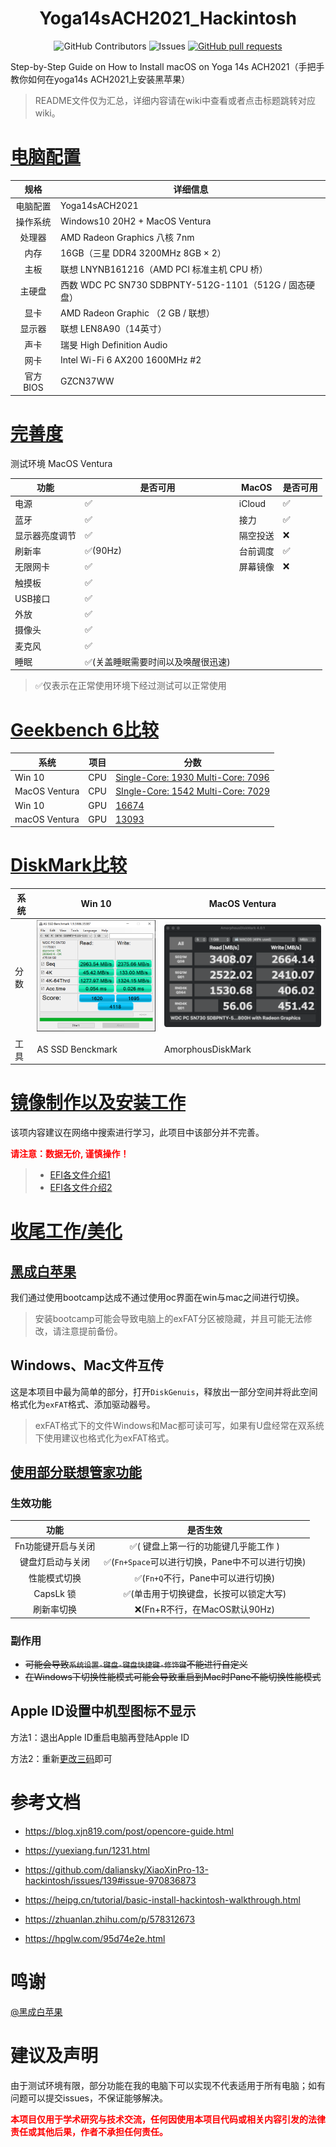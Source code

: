 <h1 align="center">Yoga14sACH2021_Hackintosh</h1>

  <p align="center">
    <a href="https://github.com/mortal0110/Yoga14sACH2021_Hackintosh/graphs/contributors" style="text-decoration: none;">
      <img alt="GitHub Contributors" src="https://img.shields.io/github/contributors/mortal0110/Yoga14sACH2021_Hackintosh" />
    </a>
    <a href="https://github.com/mortal0110/Yoga14sACH2021_Hackintosh/issues" style="text-decoration: none;">
      <img alt="Issues" src="https://img.shields.io/github/issues/mortal0110/Yoga14sACH2021_Hackintosh?color=0088ff" />
    </a>
    <a href="https://github.com/mortal0110/Yoga14sACH2021_Hackintosh/pulls">
      <img alt="GitHub pull requests" src="https://img.shields.io/github/issues-pr/mortal0110/Yoga14sACH2021_Hackintosh?color=0088ff" />
    </a>
  </p>


Step-by-Step Guide on How to Install macOS on Yoga 14s ACH2021（手把手教你如何在yoga14s ACH2021上安装黑苹果）

> README文件仅为汇总，详细内容请在wiki中查看或者点击标题跳转对应wiki。

# [电脑配置](https://github.com/TychoSuen/Yoga14sACH2021_Hackintosh/wiki/电脑配置)

|   规格   | 详细信息                                               |
| :------: | ------------------------------------------------------ |
| 电脑配置 | Yoga14sACH2021                                         |
| 操作系统 | Windows10 20H2 + MacOS Ventura                         |
|  处理器  | AMD Radeon Graphics 八核 7nm                           |
|   内存   | 16GB（三星 DDR4 3200MHz 8GB $\times$ 2）               |
|   主板   | 联想 LNYNB161216（AMD PCI 标准主机 CPU 桥）            |
|  主硬盘  | 西数 WDC PC SN730 SDBPNTY-512G-1101（512G / 固态硬盘） |
|   显卡   | AMD Radeon Graphic （2 GB / 联想）                     |
|  显示器  | 联想 LEN8A90（14英寸）                                 |
|   声卡   | 瑞旻 High Definition Audio                             |
|   网卡   | Intel Wi-Fi 6 AX200 1600MHz #2                         |
| 官方BIOS | GZCN37WW                                               |

# [完善度](https://github.com/TychoSuen/Yoga14sACH2021_Hackintosh/wiki/完善度及兼容性#完善度)

测试环境 MacOS Ventura

| 功能           | 是否可用                          | MacOS    | 是否可用 |
| -------------- | --------------------------------- | -------- | -------- |
| 电源           | ✅                                 | iCloud   | ✅        |
| 蓝牙           | ✅                                 | 接力     | ✅        |
| 显示器亮度调节 | ✅                                 | 隔空投送 | ❌        |
| 刷新率         | ✅(90Hz)                           | 台前调度 | ✅        |
| 无限网卡       | ✅                                 | 屏幕镜像 | ❌        |
| 触摸板         | ✅                                 |          |          |
| USB接口        | ✅                                 |          |          |
| 外放           | ✅                                 |          |          |
| 摄像头         | ✅                                 |          |          |
| 麦克风         | ✅                                 |          |          |
| 睡眠           | ✅(关盖睡眠需要时间以及唤醒很迅速) |          |          |

> ✅仅表示在正常使用环境下经过测试可以正常使用

# [Geekbench 6比较](https://github.com/TychoSuen/Yoga14sACH2021_Hackintosh/wiki/完善度及兼容性#geekbench-6比较)

| 系统          | 项目 | 分数                                                         |
| ------------- | ---- | ------------------------------------------------------------ |
| Win 10        | CPU  | [Single-Core: 1930 Multi-Core: 7096](https://browser.geekbench.com/v6/cpu/10328820) |
| MacOS Ventura | CPU  | [SIngle-Core: 1542 Multi-Core: 7029](https://browser.geekbench.com/v6/cpu/10329321) |
| Win 10        | GPU  | [16674](https://browser.geekbench.com/v6/compute/3611974)    |
| macOS Ventura | GPU  | [13093](https://browser.geekbench.com/v6/compute/3611837)    |



# [DiskMark比较](https://github.com/TychoSuen/Yoga14sACH2021_Hackintosh/wiki/完善度及兼容性#diskmark比较)

| 系统 | Win 10                                                       | MacOS Ventura                                                |
| ---- | ------------------------------------------------------------ | ------------------------------------------------------------ |
| 分数 | <img src="./assets/AS%20SSD%20Benchmark%20win10.png" alt="AS SSD Benchmark win10" style="zoom:30%;" /> | <img src="./assets/image-20250205222601149.png" alt="image-20250205222601149" style="zoom:35%;" /> |
| 工具 | AS SSD Benckmark                                             | AmorphousDiskMark                                            |

# [镜像制作以及安装工作](https://github.com/TychoSuen/Yoga14sACH2021_Hackintosh/wiki/黑苹果教程)

该项内容建议在网络中搜索进行学习，此项目中该部分并不完善。

<p style = 'color: red; font-weight: bold;'>请注意：数据无价, 谨慎操作！ </p>

> - [EFI各文件介绍1](https://yuexiang.fun/1231.html)
> - [EFI各文件介绍2](https://blog.xjn819.com/post/opencore-guide.html)

# [收尾工作/美化](https://github.com/TychoSuen/Yoga14sACH2021_Hackintosh/wiki/黑苹果教程#完善以及美化工作)

## [黑成白苹果](https://github.com/TychoSuen/Yoga14sACH2021_Hackintosh/wiki/完善以及美化工作#黑成白苹果)

我们通过使用bootcamp达成不通过使用oc界面在win与mac之间进行切换。

> 安装bootcamp可能会导致电脑上的exFAT分区被隐藏，并且可能无法修改，请注意提前备份。

## Windows、Mac文件互传

这是本项目中最为简单的部分，打开`DiskGenuis`，释放出一部分空间并将此空间格式化为`exFAT`格式、添加驱动器号。

> exFAT格式下的文件Windows和Mac都可读可写，如果有U盘经常在双系统下使用建议也格式化为exFAT格式。

## [使用部分联想管家功能](https://github.com/TychoSuen/Yoga14sACH2021_Hackintosh/wiki/完善以及美化工作#使用部分联想管家功能)

### 生效功能

|        功能        |                    是否生效                     |
| :----------------: | :---------------------------------------------: |
| Fn功能键开启与关闭 |       ✅( 键盘上第一行的功能键几乎能工作 )       |
|  键盘灯启动与关闭  | ✅(`Fn+Space`可以进行切换，Pane中不可以进行切换) |
|    性能模式切换    |        ✅(`Fn+Q`不行，Pane中可以进行切换)        |
|     CapsLk 锁      |      ✅(单击用于切换键盘，长按可以锁定大写)      |
|     刷新率切换     |          ❌(Fn+R不行，在MacOS默认90Hz)           |

### 副作用

- ~~可能会导致`系统设置-键盘-键盘快捷键-修饰键`不能进行自定义~~
- ~~在Windows下切换性能模式可能会导致重启到Mac时Pane不能切换性能模式~~

## Apple ID设置中机型图标不显示

方法1：退出Apple ID重启电脑再登陆Apple ID

方法2：重新[更改三码](https://github.com/TychoSuen/Yoga14sACH2021_Hackintosh/wiki/完善以及美化工作#更改三码)即可



 # 参考文档

- https://blog.xjn819.com/post/opencore-guide.html

- https://yuexiang.fun/1231.html

- https://github.com/daliansky/XiaoXinPro-13-hackintosh/issues/139#issue-970836873

- https://heipg.cn/tutorial/basic-install-hackintosh-walkthrough.html

- https://zhuanlan.zhihu.com/p/578312673

- https://hpglw.com/95d74e2e.html

# 鸣谢

[@黑成白苹果](https://m.tb.cn/h.TLeFr0V?tk=3Teieg6xuXt)

# 建议及声明

由于测试环境有限，部分功能在我的电脑下可以实现不代表适用于所有电脑；如有问题可以提交issues，不保证能够解决。

<p style = 'color: red; font-weight: bold;'>本项目仅用于学术研究与技术交流，任何因使用本项目代码或相关内容引发的法律责任或其他后果，作者不承担任何责任。
</p>
